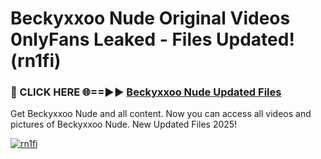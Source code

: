 # Beckyxxoo Nude Original Videos 0nlyFans Leaked - Files Updated! (rn1fi)

<h3>🔴 CLICK HERE 🌐==►► <a href="https://tinyurl.com/52m3yx9h" rel="nofollow">Beckyxxoo Nude Updated Files</a></h3>

Get Beckyxxoo Nude and all content. Now you can access all videos and pictures of Beckyxxoo Nude. New Updated Files 2025!

[![rn1fi](https://i.imgur.com/TnHtlc8.gif)](https://tinyurl.com/52m3yx9h)
